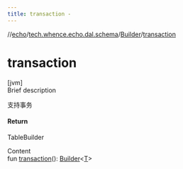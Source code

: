 ```yaml
---
title: transaction -
---
```

//[echo](../../index.md)/[tech.whence.echo.dal.schema](../index.md)/[Builder](index.md)/[transaction](transaction.md)



# transaction  
[jvm]  
Brief description  


支持事务



#### Return  


TableBuilder<T>

  
Content  
fun [transaction](transaction.md)(): [Builder](index.md)<[T](index.md)>  



